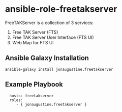 # ansible-role-freetakserver

FreeTAKServer is a collection of 3 services:

1. Free TAK Server (FTS)
1. Free TAK Server User Interface (FTS UI)
1. Web Map for FTS UI

## Ansible Galaxy Installation

```
ansible-galaxy install jonaugustine.freetakserver
```

## Example Playbook

```
- hosts: freetakserver
  roles:
     - { jonaugustine.freetakserver }
```
